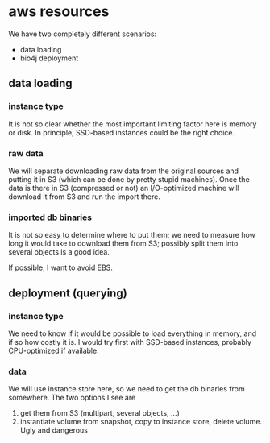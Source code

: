 # aws resources

We have two completely different scenarios:

- data loading
- bio4j deployment

## data loading

### instance type

It is not so clear whether the most important limiting factor here is memory or disk. In principle, SSD-based instances could be the right choice.

### raw data

We will separate downloading raw data from the original sources and putting it in S3 (which can be done by pretty stupid machines). Once the data is there in S3 (compressed or not) an I/O-optimized machine will download it from S3 and run the import there.

### imported db binaries

It is not so easy to determine where to put them; we need to measure how long it would take to download them from S3; possibly split them into several objects is a good idea.

If possible, I want to avoid EBS.

## deployment (querying)

### instance type

We need to know if it would be possible to load everything in memory, and if so how costly it is. I would try first with SSD-based instances, probably CPU-optimized if available.

### data

We will use instance store here, so we need to get the db binaries from somewhere. The two options I see are

1. get them from S3 (multipart, several objects, ...)
2. instantiate volume from snapshot, copy to instance store, delete volume. Ugly and dangerous